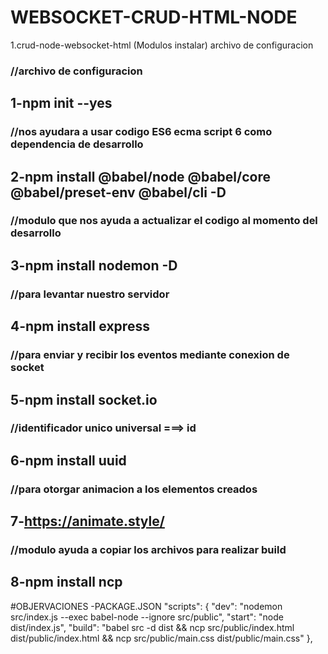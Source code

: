 # WEBSOCKET-CRUD-HTML-NODE
1.crud-node-websocket-html (Modulos instalar)
archivo de configuracion

### //archivo de configuracion
## 1-npm init --yes
### //nos ayudara a usar codigo ES6 ecma script 6  como dependencia de desarrollo
## 2-npm install @babel/node @babel/core @babel/preset-env @babel/cli -D
### //modulo que nos ayuda a actualizar el codigo al momento del desarrollo
## 3-npm install nodemon -D
### //para levantar nuestro servidor
## 4-npm install express
### //para enviar y recibir los eventos mediante conexion de socket
## 5-npm install socket.io
### //identificador unico universal ===> id
## 6-npm install uuid
### //para otorgar animacion a los elementos creados 
## 7-https://animate.style/
### //modulo ayuda a copiar los archivos para realizar build
## 8-npm install ncp






#OBJERVACIONES 
-PACKAGE.JSON
  "scripts": {
    "dev": "nodemon src/index.js --exec babel-node --ignore src/public",
    "start": "node dist/index.js",
    "build": "babel src -d dist && ncp src/public/index.html dist/public/index.html && ncp src/public/main.css dist/public/main.css"
  },
